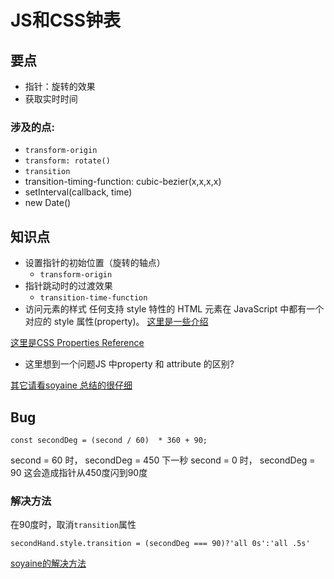 # JS和CSS钟表


## 要点

* 指针：旋转的效果
* 获取实时时间

### 涉及的点:

* `transform-origin`
* `transform: rotate()`
* `transition`
* transition-timing-function: cubic-bezier(x,x,x,x)
* setInterval(callback, time)
* new Date()

## 知识点

* 设置指针的初始位置（旋转的轴点）
	* `transform-origin`
* 指针跳动时的过渡效果
	* `transition-time-function`
* 访问元素的样式
任何支持 style 特性的 HTML 元素在 JavaScript 中都有一个对应的 style 属性(property)。
[这里是一些介绍](https://developer.mozilla.org/en-US/docs/Web/API/HTMLElement/style)

[这里是CSS Properties Reference](https://developer.mozilla.org/en-US/docs/Web/CSS/CSS_Properties_Reference)

* 这里想到一个问题JS 中property 和 attribute 的区别?

[其它请看soyaine 总结的很仔细](https://github.com/soyaine/JavaScript30/tree/master/02%20-%20JS%20%2B%20CSS%20Clock)



## Bug

```
const secondDeg = (second / 60)  * 360 + 90;
```
second = 60 时， secondDeg = 450 下一秒
second = 0 时， secondDeg = 90 这会造成指针从450度闪到90度

### 解决方法

在90度时，取消`transition`属性

```
secondHand.style.transition = (secondDeg === 90)?'all 0s':'all .5s'
```

[soyaine的解决方法](https://github.com/soyaine/JavaScript30/tree/master/02%20-%20JS%20%2B%20CSS%20Clock)